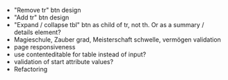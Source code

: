 - "Remove tr" btn design
- "Add tr" btn design
- "Expand / collapse tbl" btn as child of tr, not th. Or as a summary / details element?
- Magieschule, Zauber grad, Meisterschaft schwelle, vermögen validation
- page responsiveness
- use contenteditable for table instead of input?
- validation of start attribute values?
- Refactoring
